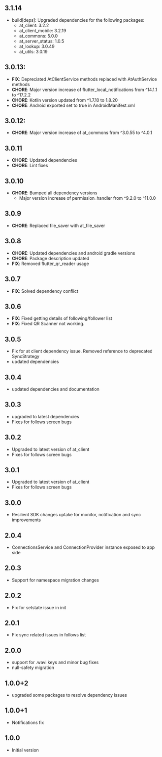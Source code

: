 ## 3.1.14
- build[deps]: Upgraded dependencies for the following packages:
  - at_client: 3.2.2
  - at_client_mobile: 3.2.19
  - at_commons: 5.0.0
  - at_server_status: 1.0.5
  - at_lookup: 3.0.49
  - at_utils: 3.0.19
## 3.0.13:

- **FIX**: Depreciated AtClientService methods replaced with AtAuthService methods
- **CHORE**: Major version increase of flutter_local_notifications from ^14.1.1 to ^17.2.2
- **CHORE**: Kotlin version updated from ^1.7.10 to 1.8.20
- **CHORE**: Android exported set to true in AndroidManifest.xml

## 3.0.12:

- **CHORE**: Major version increase of at_commons from ^3.0.55 to ^4.0.1

## 3.0.11

- **CHORE**: Updated dependencies
- **CHORE**: Lint fixes

## 3.0.10

- **CHORE**: Bumped all dependency versions
  - Major version increase of permission_handler from ^9.2.0 to ^11.0.0

## 3.0.9

- **CHORE**: Replaced file_saver with at_file_saver

## 3.0.8

- **CHORE**: Updated dependencies and android gradle versions
- **CHORE**: Package description updated
- **FIX**: Removed flutter_qr_reader usage

## 3.0.7

- **FIX**: Solved dependency conflict

## 3.0.6

- **FIX**: Fixed getting details of following/follower list
- **FIX**: Fixed QR Scanner not working.

## 3.0.5

- Fix for at client dependency issue. Removed reference to deprecated SyncStrategy
- updated dependencies

## 3.0.4

- updated dependencies and documentation

## 3.0.3

- upgraded to latest dependencies
- Fixes for follows screen bugs

## 3.0.2

- Upgraded to latest version of at_client
- Fixes for follows screen bugs

## 3.0.1

- Upgraded to latest version of at_client
- Fixes for follows screen bugs

## 3.0.0

- Resilient SDK changes uptake for monitor, notification and sync improvements

## 2.0.4

- ConnectionsService and ConnectionProvider instance exposed to app side

## 2.0.3

- Support for namespace migration changes

## 2.0.2

- Fix for setstate issue in init

## 2.0.1

- Fix sync related issues in follows list

## 2.0.0

- support for .wavi keys and minor bug fixes
- null-safety migration

## 1.0.0+2

- upgraded some packages to resolve dependency issues

## 1.0.0+1

- Notifications fix

## 1.0.0

- Initial version

